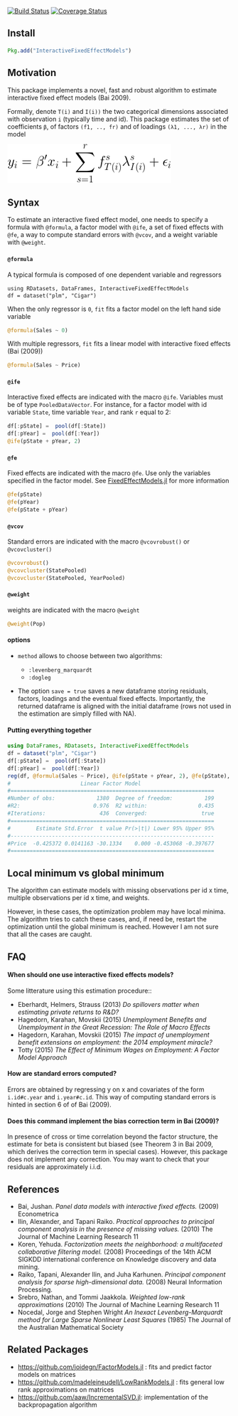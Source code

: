 [![Build Status](https://travis-ci.org/matthieugomez/InteractiveFixedEffectModels.jl.svg?branch=master)](https://travis-ci.org/matthieugomez/InteractiveFixedEffectModels.jl)
[![Coverage Status](https://coveralls.io/repos/matthieugomez/InteractiveFixedEffectModels.jl/badge.svg?branch=master&service=github)](https://coveralls.io/github/matthieugomez/InteractiveFixedEffectModels.jl?branch=master)

## Install

```julia
Pkg.add("InteractiveFixedEffectModels")
```


## Motivation
This package implements a novel, fast and robust algorithm to estimate interactive fixed effect models (Bai 2009).


Formally, denote `T(i)` and `I(i))` the two categorical dimensions associated with observation `i` (typically time and id).  This package estimates the set of coefficients `β`, of factors `(f1, .., fr)` and of loadings `(λ1, ..., λr)` in the model

![minimization](img/minimization.png)



## Syntax
To estimate an interactive fixed effect model, one needs to specify a formula with `@formula`, a factor model with `@ife`, a set of fixed effects with `@fe`, a way to compute standard errors with `@vcov`, and a weight variable with `@weight`.

#### `@formula`
A typical formula is composed of one dependent variable and regressors
```
using RDatasets, DataFrames, InteractiveFixedEffectModels
df = dataset("plm", "Cigar")
```
When the only regressor is `0`, `fit` fits a factor model on the left hand side variable
```julia
@formula(Sales ~ 0)
```
With multiple regressors, `fit` fits a linear model with interactive fixed effects (Bai (2009))
```julia
@formula(Sales ~ Price)
```
#### `@ife`
Interactive fixed effects are indicated with the macro `@ife`. Variables must be of type `PooledDataVector`. For instance, for a factor model with id variable `State`, time variable `Year`, and rank `r` equal to 2:

```julia
df[:pState] =  pool(df[:State])
df[:pYear] =  pool(df[:Year])
@ife(pState + pYear, 2)
```

#### `@fe`
Fixed effects are indicated with the macro `@fe`. Use only the variables specified in the factor model. See [FixedEffectModels.jl](https://github.com/matthieugomez/FixedEffectModels.jl) for more information

```julia
@fe(pState)
@fe(pYear)
@fe(pState + pYear)
```

#### `@vcov`
Standard errors are indicated with the macro `@vcovrobust()` or `@vcovcluster()`
```julia
@vcovrobust()
@vcovcluster(StatePooled)
@vcovcluster(StatePooled, YearPooled)
```

#### `@weight`
weights are indicated with the macro `@weight`
```julia
@weight(Pop)
```


#### options

- `method` allows to choose between two algorithms:
	- `:levenberg_marquardt`
	- `:dogleg` 

- The option `save = true` saves a new dataframe storing residuals, factors, loadings and the eventual fixed effects. Importantly, the returned dataframe is aligned with the initial dataframe (rows not used in the estimation are simply filled with NA).

####  Putting everything together
```julia
using DataFrames, RDatasets, InteractiveFixedEffectModels
df = dataset("plm", "Cigar")
df[:pState] =  pool(df[:State])
df[:pYear] =  pool(df[:Year])
reg(df, @formula(Sales ~ Price), @ife(pState + pYear, 2), @fe(pState), save = true)
#                      Linear Factor Model                      
#================================================================
#Number of obs:             1380  Degree of freedom:          199
#R2:                       0.976  R2 within:                0.435
#Iterations:                 436  Converged:                 true
#================================================================
#        Estimate Std.Error  t value Pr(>|t|) Lower 95% Upper 95%
#----------------------------------------------------------------
#Price  -0.425372 0.0141163 -30.1334    0.000 -0.453068 -0.397677
#================================================================
```


## Local minimum vs global minimum
The algorithm can estimate models with missing observations per id x time, multiple observations per id x time, and weights.

However, in these cases, the optimization problem may have local minima. The algorithm tries to catch these cases, and, if need be, restart the optimization until the global minimum is reached. However I am not sure that all the cases are caught. 

## FAQ
#### When should one use interactive fixed effects models?
Some litterature using this estimation procedure::

- Eberhardt, Helmers, Strauss (2013) *Do spillovers matter when estimating private returns to R&D?*
- Hagedorn, Karahan, Movskii (2015) *Unemployment Benefits and Unemployment in the Great Recession: The Role of Macro Effects*
- Hagedorn, Karahan, Movskii (2015) *The impact of unemployment benefit extensions on employment: the 2014 employment miracle?* 
- Totty (2015) *The Effect of Minimum Wages on Employment: A Factor Model Approach*

#### How are standard errors computed?
Errors are obtained by regressing y on x and covariates of the form `i.id#c.year` and `i.year#c.id`. This way of computing standard errors is hinted in section 6 of of Bai (2009).


#### Does this command implement the bias correction term in Bai (2009)?
In presence of cross or time correlation beyond the factor structure, the estimate for beta is consistent but biased (see Theorem 3 in Bai 2009, which derives the correction term in special cases). However, this package does not implement any correction. You may want to check that your residuals are approximately i.i.d.


## References
- Bai, Jushan. *Panel data models with interactive fixed effects.* (2009) Econometrica 
- Ilin, Alexander, and Tapani Raiko. *Practical approaches to principal component analysis in the presence of missing values.* (2010) The Journal of Machine Learning Research 11 
-  Koren, Yehuda. *Factorization meets the neighborhood: a multifaceted collaborative filtering model.* (2008) Proceedings of the 14th ACM SIGKDD international conference on Knowledge discovery and data mining. 
- Raiko, Tapani, Alexander Ilin, and Juha Karhunen. *Principal component analysis for sparse high-dimensional data.* (2008) Neural Information Processing.
- Srebro, Nathan, and Tommi Jaakkola. *Weighted low-rank approximations* (2010) The Journal of Machine Learning Research 11 
- Nocedal, Jorge and Stephen Wright *An Inexact Levenberg-Marquardt method for Large Sparse Nonlinear Least Squares*  (1985) The Journal of the Australian Mathematical Society

## Related Packages
- https://github.com/joidegn/FactorModels.jl : fits and predict factor models on matrices
- https://github.com/madeleineudell/LowRankModels.jl : fits general low rank approximations on matrices
- https://github.com/aaw/IncrementalSVD.jl: implementation of the backpropagation algorithm

